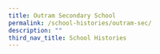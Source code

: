 ```yaml
---
title: Outram Secondary School
permalink: /school-histories/outram-sec/
description: ""
third_nav_title: School Histories
---
```

